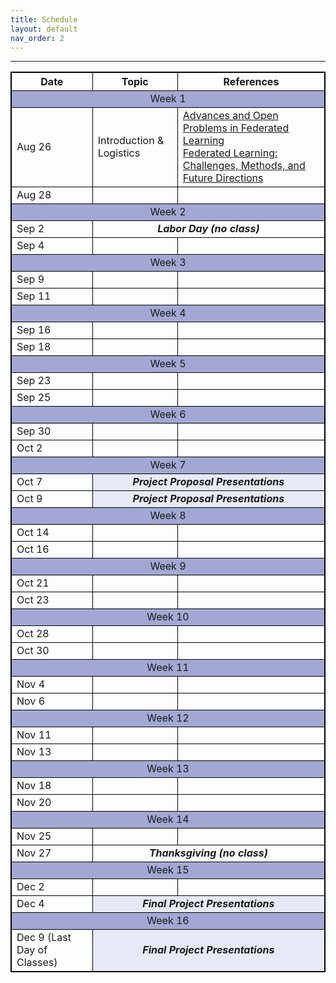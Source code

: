 ```yaml
---
title: Schedule
layout: default
nav_order: 2
---
```



---
<style>
table, th, td {
  border: 1px solid black;
  border-collapse: collapse;
}
</style>

<table>
    <tr>
        <th>Date</th>
        <th>Topic</th>
        <th>References</th>
    </tr>
    <tr>
        <td colspan=3 style="background: #a2a8d3; text-align: center"> Week 1</td>
    </tr>
    <tr>
        <td>Aug 26</td>
        <td>Introduction & Logistics</td>
        <td><a href="https://arxiv.org/abs/1912.04977">Advances and Open Problems in Federated Learning</a><br/><a href="https://arxiv.org/abs/1908.07873">Federated Learning: Challenges, Methods, and Future Directions</a></td>
    </tr>
        <tr>
        <td>Aug 28</td>
        <td></td>
        <td></td>
    </tr>
        <tr>
        <td colspan="3" style="background: #a2a8d3; text-align: center"> Week 2</td>
    </tr>
        <tr>
        <td>Sep 2 </td>
        <td colspan="2" style="text-align: center"><i><b>Labor Day (no class)</b></i></td>   
    </tr>
        <tr>
        <td>Sep 4</td>
        <td></td>
        <td></td>
    </tr>
    <tr>
        <td colspan="3" style="background: #a2a8d3; text-align: center"> Week 3</td>
    </tr>
        <tr>
        <td>Sep 9</td>
        <td></td>
        <td></td>
    </tr>
        <tr>
        <td>Sep 11</td>
        <td></td>
        <td></td>
    </tr>
        <tr>
        <td colspan="3" style="background: #a2a8d3; text-align: center"> Week 4</td>
    </tr>
        <tr>
        <td>Sep 16</td>
        <td></td>
        <td></td>
    </tr>
        <tr>
        <td>Sep 18</td>
        <td></td>
        <td></td>
    </tr>
        <tr>
        <td colspan="3" style="background: #a2a8d3; text-align: center"> Week 5</td>
    </tr>
        <tr>
        <td>Sep 23</td>
        <td></td>
        <td></td>
    </tr>
        <tr>
        <td>Sep 25</td>
        <td></td>
        <td></td>
    </tr>
    <tr>
        <td colspan="3" style="background: #a2a8d3; text-align: center"> Week 6</td>
    </tr>
        <tr>
        <td>Sep 30</td>
        <td></td>
        <td></td>
    </tr>
        <tr>
        <td>Oct 2</td>
        <td></td>
        <td></td>
    </tr>
    <tr>
        <td colspan="3" style="background: #a2a8d3; text-align: center"> Week 7</td>
    </tr>
        <tr>
        <td>Oct 7</td>
        <td colspan="2" style="background: #e7eaf6; text-align: center"><i><b>Project Proposal Presentations</b></i></td>
    </tr>
        <tr>
        <td>Oct 9</td>
        <td colspan="2" style="background: #e7eaf6; text-align: center"><i><b>Project Proposal Presentations</b></i></td>
    </tr>
    <tr>
        <td colspan="3" style="background: #a2a8d3; text-align: center"> Week 8</td>
    </tr>
        <tr>
        <td>Oct 14</td>
        <td></td>
        <td></td>
    </tr>
        <tr>
        <td>Oct 16</td>
        <td></td>
        <td></td>
    </tr>
    <tr>
        <td colspan="3" style="background: #a2a8d3; text-align: center"> Week 9</td>
    </tr>
        <tr>
        <td>Oct 21</td>
        <td></td>
        <td></td>
    </tr>
        <tr>
        <td>Oct 23</td>
        <td></td>
        <td></td>
    </tr>
    <tr>
        <td colspan="3" style="background: #a2a8d3; text-align: center"> Week 10</td>
    </tr>
        <tr>
        <td>Oct 28</td>
        <td></td>
        <td></td>
    </tr>
        <tr>
        <td>Oct 30</td>
        <td></td>
        <td></td>
    </tr>
    <tr>
        <td colspan="3" style="background: #a2a8d3; text-align: center"> Week 11</td>
    </tr>
        <tr>
        <td>Nov 4</td>
        <td></td>
        <td></td>
    </tr>
        <tr>
        <td>Nov 6</td>
        <td></td>
        <td></td>
    </tr>
    <tr>
        <td colspan="3" style="background: #a2a8d3; text-align: center"> Week 12</td>
    </tr>
        <tr>
        <td>Nov 11</td>
        <td></td>
        <td></td>
    </tr>
        <tr>
        <td>Nov 13</td>
        <td></td>
        <td></td>
    </tr>
    <tr>
        <td colspan="3" style="background: #a2a8d3; text-align: center"> Week 13</td>
    </tr>
        <tr>
        <td>Nov 18</td>
        <td></td>
        <td></td>
    </tr>
        <tr>
        <td>Nov 20</td>
        <td></td>
        <td></td>
    </tr>
    <tr>
        <td colspan="3" style="background: #a2a8d3; text-align: center"> Week 14</td>
    </tr>
        <tr>
        <td>Nov 25</td>
        <td></td>
        <td></td>
    </tr>
        <tr>
        <td>Nov 27 </td>
        <td colspan="2" style="text-align: center"><i><b>Thanksgiving (no class)</b></i></td>
    </tr>
     <tr>
        <td colspan="3" style="background: #a2a8d3; text-align: center"> Week 15</td>
    </tr>
        <tr>
        <td>Dec 2</td>
        <td></td>
        <td></td>
    </tr>
        <tr>
        <td>Dec 4</td>
        <td colspan="2" style="background: #e7eaf6; text-align: center"><i><b>Final Project Presentations</b></i></td>
    </tr>
     <tr>
        <td colspan="3" style="background: #a2a8d3; text-align: center"> Week 16</td>
    </tr>
        <tr>
        <td>Dec 9 (Last Day of Classes)</td>
        <td colspan="2" style="background: #e7eaf6; text-align: center"><i><b>Final Project Presentations</b></i></td>
    </tr>
</table>